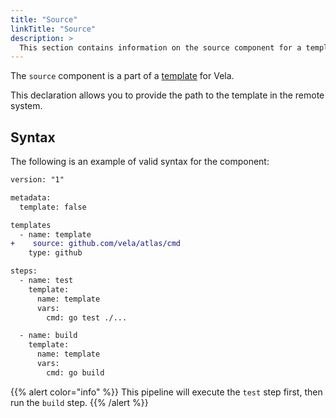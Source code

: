 ```yaml
---
title: "Source"
linkTitle: "Source"
description: >
  This section contains information on the source component for a template.
---
```


The `source` component is a part of a [template](/docs/usage/concepts/pipeline/templates) for Vela.

This declaration allows you to provide the path to the template in the remote system.

## Syntax

The following is an example of valid syntax for the component:

```diff
version: "1"

metadata:
  template: false

templates
  - name: template
+    source: github.com/vela/atlas/cmd
    type: github

steps:
  - name: test
    template:
      name: template
      vars:
        cmd: go test ./...

  - name: build
    template:
      name: template
      vars:
        cmd: go build
```

{{% alert color="info" %}}
This pipeline will execute the `test` step first, then run the `build` step.
{{% /alert %}}
